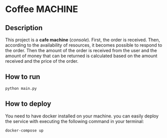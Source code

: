 # Coffee MACHINE
## Description
This project is a **cafe machine** (_console_).
First, the order is received. Then, according to the availability of resources, it becomes 
possible to respond to the order. Then the amount of the order is received from the user and the amount of money that 
can be returned is calculated based on the amount received and the price of the order.

## How to run
`python main.py`

## How to deploy

You need to have docker installed on your machine. you can easily deploy the service with executing
the following command in your terminal:

```bash
docker-compose up
```
